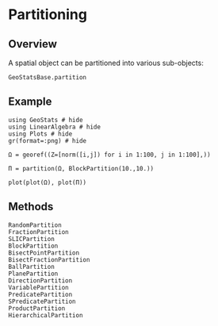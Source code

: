 # Partitioning

## Overview

A spatial object can be partitioned into various sub-objects:

```@docs
GeoStatsBase.partition
```

## Example

```@example
using GeoStats # hide
using LinearAlgebra # hide
using Plots # hide
gr(format=:png) # hide

Ω = georef((Z=[norm([i,j]) for i in 1:100, j in 1:100],))

Π = partition(Ω, BlockPartition(10.,10.))

plot(plot(Ω), plot(Π))
```

## Methods

```@docs
RandomPartition
FractionPartition
SLICPartition
BlockPartition
BisectPointPartition
BisectFractionPartition
BallPartition
PlanePartition
DirectionPartition
VariablePartition
PredicatePartition
SPredicatePartition
ProductPartition
HierarchicalPartition
```
